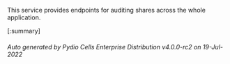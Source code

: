 






This service provides endpoints for auditing shares across the whole application.

[:summary]

###### Auto generated by Pydio Cells Enterprise Distribution v4.0.0-rc2 on 19-Jul-2022
